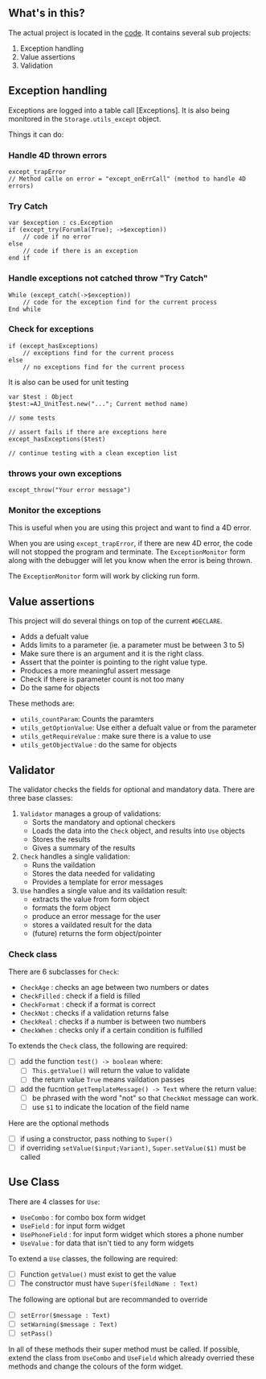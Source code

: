## What's in this?

The actual project is located in the [code](code/). It contains several
sub projects:

1. Exception handling
2. Value assertions 
3. Validation

## Exception handling

Exceptions are logged into a table call \[Exceptions\]. It is also being 
monitored in the `Storage.utils_except` object.

Things it can do:

### Handle 4D thrown errors
```4D
except_trapError
// Method calle on error = "except_onErrCall" (method to handle 4D errors)
```

### Try Catch

```4D
var $exception : cs.Exception
if (except_try(Forumla(True); ->$exception)) 
    // code if no error
else
    // code if there is an exception 
end if
```

### Handle exceptions not catched throw "Try Catch"

```4D
While (except_catch(->$exception))
    // code for the exception find for the current process
End while 
```

### Check for exceptions

```4D
if (except_hasExceptions)
    // exceptions find for the current process
else
    // no exceptions find for the current process
```

It is also can be used for unit testing

```4D
var $test : Object
$test:=AJ_UnitTest.new("..."; Current method name)

// some tests

// assert fails if there are exceptions here
except_hasExceptions($test) 

// continue testing with a clean exception list
```

### throws your own exceptions

```4D
except_throw("Your error message")
```

### Monitor the exceptions

This is useful when you are using this project and want to find a 4D error.

When you are using `except_trapError`, if there are new 4D error, the code
will not stopped the program and terminate. The `ExceptionMonitor` form along 
with the debugger will let you know when the error is being thrown.

The `ExceptionMonitor` form will work by clicking run form.

## Value assertions

This project will do several things on top of the current `#DECLARE`.

- Adds a defualt value
- Adds limits to a parameter (ie. a parameter must be between 3 to 5)
- Make sure there is an argument and it is the right class.
- Assert that the pointer is pointing to the right value type.
- Produces a more meaningful assert message
- Check if there is parameter count is not too many
- Do the same for objects

These methods are:
- `utils_countParam`: Counts the paramters
- `utils_getOptionValue`: Use either a defualt value or from the parameter
- `utils_getRequireValue` : make sure there is a value to use
- `utils_getObjectValue` : do the same for objects


## Validator

The validator checks the fields for optional and mandatory data. There are three base classes:

1. `Validator` manages a group of validations:
    - Sorts the mandatory and optional checkers
    - Loads the data into the `Check` object, and results into `Use` objects
    - Stores the results
    - Gives a summary of the results
2. `Check` handles a single validation:
    - Runs the vaildation
    - Stores the data needed for validating
    - Provides a template for error messages
3. `Use` handles a single value and its vaildation result:
    - extracts the value from form object
    - formats the form object
    - produce an error message for the user
    - stores a vaildated result for the data
    - (future) returns the form object/pointer

### Check class

There are 6 subclasses for `Check`:
- `CheckAge` : checks an age between two numbers or dates
- `CheckFilled` : check if a field is filled
- `CheckFormat` : check if a format is correct
- `CheckNot`  : checks if a validation returns false
- `CheckReal` : checks if a number is between two numbers
- `CheckWhen` : checks only if a certain condition is fulfilled

To extends the `Check` class, the following are required:

- [ ] add the function `test() -> boolean` where:
    - [ ] `This.getValue()` will return the value to validate
    - [ ] the return value `True` means vaildation passes
- [ ] add the fucntion `getTemplateMessage() -> Text` where the return value:
    - [ ] be phrased with the word "not" so that `CheckNot` message can work.
    - [ ] use `$1` to indicate the location of the field name

Here are the optional methods

- [ ] if using a constructor, pass nothing to `Super()`
- [ ] if overriding `setValue($input;Variant)`, `Super.setValue($1)` must be called

## Use Class

There are 4 classes for `Use`:

- `UseCombo` : for combo box form widget
- `UseField` : for input form widget
- `UsePhoneField` : for input form widget which stores a phone number
- `UseValue` : for data that isn't tied to any form widgets

To extend a `Use` classes, the following are required:

- [ ] Function `getValue()` must exist to get the value
- [ ] The constructor must have `Super($feildName : Text)`

The following are optional but are recommanded to override

- [ ] `setError($message : Text)`
- [ ] `setWarning($message : Text)`
- [ ] `setPass()`

In all of these methods their super method must be called. If possible,
extend the class from `UseCombo` and `UseField` which already overried 
these methods and change the colours of the form widget.



